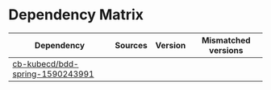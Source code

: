 # Dependency Matrix

Dependency | Sources | Version | Mismatched versions
---------- | ------- | ------- | -------------------
[cb-kubecd/bdd-spring-1590243991](https://github.com/cb-kubecd/bdd-spring-1590243991.git) |  | []() | 
